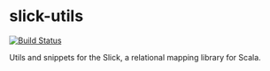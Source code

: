# slick-utils

[![Build Status](https://travis-ci.org/Cap3/slick-utils.svg?branch=master)](https://travis-ci.org/Cap3/slick-utils)

Utils and snippets for the Slick, a relational mapping library for Scala.
